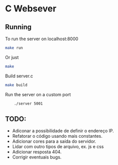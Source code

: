 # C Websever

## Running

To run the server on localhost:8000 

```bash
make run 
```

Or just

```bash
make
```

Build server.c

```bash
make build
```

Run the server on a custom port

```bash
    ./server 5001
```

## TODO:

- Adiconar a possibilidade de definir o endereço IP.
- Refatorar o código usando mais constantes.
- Adicionar cores para a saída do servidor.
- Lidar com outro tipos de arquivo, ex. js e css
- Adicionar resposta 404.
- Corrigir eventuais bugs.
